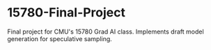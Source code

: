 # 15780-Final-Project
Final project for CMU's 15780 Grad AI class. Implements draft model generation for speculative sampling.
